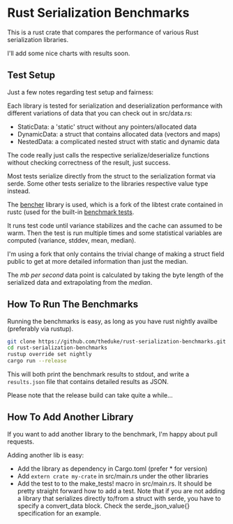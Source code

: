 # Rust Serialization Benchmarks

This is a rust crate that compares the performance of various Rust serialization 
libraries.

I'll add some nice charts with results soon.

## Test Setup

Just a few notes regarding test setup and fairness:

Each library is tested for serialization and deserialization performance with
different variations of data that you can check out in src/data.rs: 

* StaticData: a 'static' struct without any pointers/allocated data
* DynamicData: a struct that contains allocated data (vectors and maps)
* NestedData: a complicated nested struct with static and dynamic data

The code really just calls the respective serialize/deserialize functions 
without checking correctness of the result, just success.

Most tests serialize directly from the struct to the serialization format via
serde. 
Some other tests serialize to the libraries respective value type instead. 

The  [bencher]() library is used, which is a fork of the libtest crate contained
in rustc (used for the built-in 
[benchmark tests](https://doc.rust-lang.org/book/benchmark-tests.html).

It runs test code until variance stabilizes
and the cache can assumed to be warm. Then the test is run multiple times and
some statistical variables are computed (variance, stddev, mean, median).

I'm using a fork that only contains the trivial change of making a struct field
public to get at more detailed information than just the median.

The *mb per second* data point is calculated by taking the byte length of the 
serialized data and extrapolating from the *median*.

## How To Run The Benchmarks

Running the benchmarks is easy, as long as you have rust nightly availbe 
(preferably via rustup).

```bash
git clone https://github.com/theduke/rust-serialization-benchmarks.git 
cd rust-serialization-benchmarks
rustup override set nightly
cargo run --release
```

This will both print the benchmark results to stdout, and write a `results.json` 
file that contains detailed results as JSON.

Please note that the release build can take quite a while...

## How To Add Another Library

If you want to add another library to the benchmark, I'm happy about pull 
requests.

Adding another lib is easy:

* Add the library as dependency in Cargo.toml (prefer * for version)
* Add `extern crate my-crate` in src/main.rs under the other libraries
* Add the test to to the make_tests! macro in src/main.rs.
    It should be pretty straight forward how to add a test.
    Note that if you are not adding a library that serializes directly to/from
    a struct with serde, you have to specify a convert_data block. 
    Check the serde_json_value{} specification for an example.

